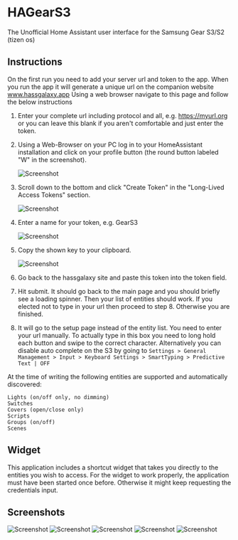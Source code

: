 # HAGearS3
The Unofficial Home Assistant user interface for the Samsung Gear S3/S2 (tizen os)

## Instructions
On the first run you need to add your server url and token to the app. When you run the app it will generate a unique url on the companion website www.hassgalaxy.app
Using a web browser navigate to this page and follow the below instructions

1. Enter your complete url including protocol and all, e.g. https://myurl.org or you can leave this blank if you aren't comfortable and just enter the token.

2. Using a Web-Browser on your PC log in to your HomeAssistant installation and click on your profile button (the round button labeled "W" in the screenshot).

    ![Screenshot](screenshots/ha_profilebutton.png?raw=true)

3. Scroll down to the bottom and click "Create Token" in the "Long-Lived Access Tokens" section.

    ![Screenshot](screenshots/ha_createtoken.png?raw=true)

4. Enter a name for your token, e.g. GearS3 

    ![Screenshot](screenshots/ha_setname.png?raw=true)

5. Copy the shown key to your clipboard.

   ![Screenshot](screenshots/ha_copytoken.png?raw=true)

6. Go back to the hassgalaxy site and paste this token into the token field.

7.  Hit submit. It should go back to the main page and you should briefly see a loading spinner. Then your list of entities should work. If you elected not to type in your url then proceed to step 8. Otherwise you are finished.

8. It will go to the setup page instead of the entity list. You need to enter your url manually. To actually type in this box you need to long hold each button and swipe to the correct character. Alternatively you can disable auto complete on the S3 by going to 
   ```Settings > General Management > Input > Keyboard Settings > SmartTyping > Predictive Text | OFF```

At the time of writing the following entities are supported and automatically discovered:

```
Lights (on/off only, no dimming)
Switches
Covers (open/close only)
Scripts
Groups (on/off)
Scenes
```

## Widget

This application includes a shortcut widget that takes you directly to the entities you wish to access. For the widget to work properly, the application
must have been started once before. Otherwise it might keep requesting the credentials input.

## Screenshots
![Screenshot](screenshots/home.png?raw=true)
![Screenshot](screenshots/lights.png?raw=true)
![Screenshot](screenshots/switches.png?raw=true)
![Screenshot](screenshots/covers.png?raw=true)
![Screenshot](widget/HomeAssistantWidget/images/screenshot.png?raw=true)
